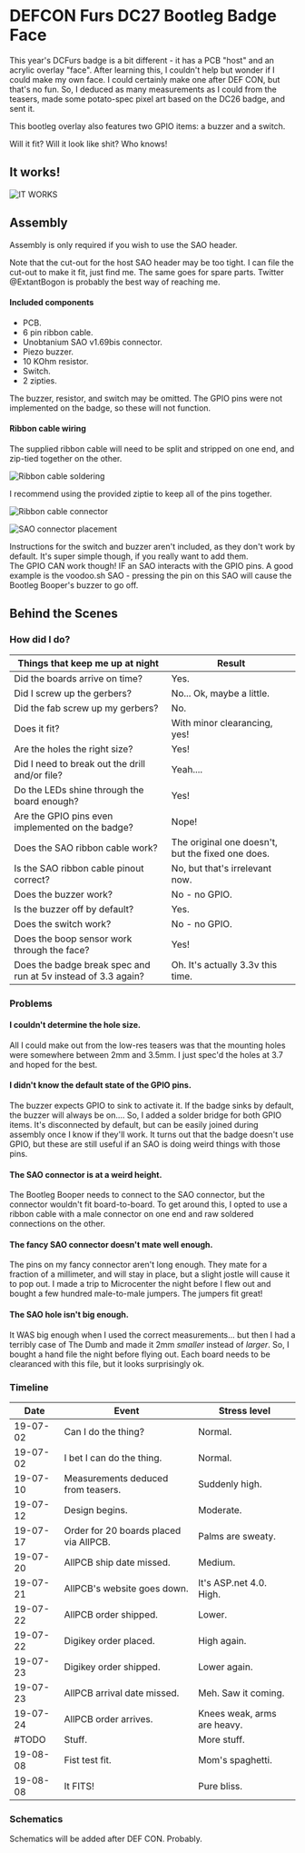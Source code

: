 
# DEFCON Furs DC27 Bootleg Badge Face

This year's DCFurs badge is a bit different - it has a PCB "host" and an acrylic overlay "face".
After learning this, I couldn't help but wonder if I could make my own face. I could certainly make one after DEF CON, but that's no fun.
So, I deduced as many measurements as I could from the teasers, made some potato-spec pixel art based on the DC26 badge, and sent it.

This bootleg overlay also features two GPIO items: a buzzer and a switch.

Will it fit? Will it look like shit? Who knows!

## It works!

![IT WORKS](img/itworks.jpg)


## Assembly

Assembly is only required if you wish to use the SAO header.

Note that the cut-out for the host SAO header may be too tight. I can file the cut-out to make it fit, just find me. The same goes for spare parts. Twitter @ExtantBogon is probably the best way of reaching me.

#### Included components
- PCB.
- 6 pin ribbon cable.
- Unobtanium SAO v1.69bis connector.
- Piezo buzzer.
- 10 KOhm resistor.
- Switch.
- 2 zipties.

The buzzer, resistor, and switch may be omitted. The GPIO pins were not implemented on the badge, so these will not function.

#### Ribbon cable wiring
The supplied ribbon cable will need to be split and stripped on one end, and zip-tied together on the other.  

![Ribbon cable soldering](img/assembly-ribbon-solder.jpg)

I recommend using the provided ziptie to keep all of the pins together.

![Ribbon cable connector](img/assembly-ribbon-connector.jpg)

![SAO connector placement](img/assembly-SAO.jpg)

Instructions for the switch and buzzer aren't included, as they don't work by default. It's super simple though, if you really want to add them.  
The GPIO CAN work though! IF an SAO interacts with the GPIO pins. A good example is the voodoo.sh SAO - pressing the pin on this SAO will cause the Bootleg Booper's buzzer to go off.

## Behind the Scenes

### How did I do?
| Things that keep me up at night | Result |
| ---- | ---- |
| Did the boards arrive on time? | Yes. |
| Did I screw up the gerbers? | No... Ok, maybe a little. |
| Did the fab screw up my gerbers? | No. |
| Does it fit? | With minor clearancing, yes! |
| Are the holes the right size? | Yes! |
| Did I need to break out the drill and/or file? | Yeah.... |
| Do the LEDs shine through the board enough? | Yes! |
| Are the GPIO pins even implemented on the badge? | Nope! |
| Does the SAO ribbon cable work? | The original one doesn't, but the fixed one does. |
| Is the SAO ribbon cable pinout correct? | No, but that's irrelevant now. |
| Does the buzzer work? | No - no GPIO. |
| Is the buzzer off by default? | Yes. |
| Does the switch work? | No - no GPIO. |
| Does the boop sensor work through the face? | Yes! |
| Does the badge break spec and run at 5v instead of 3.3 again? | Oh. It's actually 3.3v this time. |


### Problems

#### I couldn't determine the hole size.
All I could make out from the low-res teasers was that the mounting holes were somewhere between 2mm and 3.5mm. I just spec'd the holes at 3.7 and hoped for the best.

#### I didn't know the default state of the GPIO pins.
The buzzer expects GPIO to sink to activate it. If the badge sinks by default, the buzzer will always be on.... So, I added a solder bridge for both GPIO items. It's disconnected by default, but can be easily joined during assembly once I know if they'll work. It turns out that the badge doesn't use GPIO, but these are still useful if an SAO is doing weird things with those pins.

#### The SAO connector is at a weird height.
The Bootleg Booper needs to connect to the SAO connector, but the connector wouldn't fit board-to-board. To get around this, I opted to use a ribbon cable with a male connector on one end and raw soldered connections on the other.

#### The fancy SAO connector doesn't mate well enough.
The pins on my fancy connector aren't long enough. They mate for a fraction of a millimeter, and will stay in place, but a slight jostle will cause it to pop out. I made a trip to Microcenter the night before I flew out and bought a few hundred male-to-male jumpers. The jumpers fit great!

#### The SAO hole isn't big enough.
It WAS big enough when I used the correct measurements... but then I had a terribly case of The Dumb and made it 2mm *smaller* instead of *larger*. So, I bought a hand file the night before flying out. Each board needs to be clearanced with this file, but it looks surprisingly ok.

### Timeline
| Date | Event | Stress level |
| ---- | ---- | ---- |
| 19-07-02 | Can I do the thing? | Normal. |
| 19-07-02 | I bet I can do the thing. | Normal. |
| 19-07-10 | Measurements deduced from teasers. | Suddenly high. |
| 19-07-12 | Design begins. | Moderate. |
| 19-07-17 | Order for 20 boards placed via AllPCB. | Palms are sweaty. |
| 19-07-20 | AllPCB ship date missed. | Medium. |
| 19-07-21 | AllPCB's website goes down. | It's ASP.net 4.0. High. |
| 19-07-22 | AllPCB order shipped. | Lower. |
| 19-07-22 | Digikey order placed. | High again. |
| 19-07-23 | Digikey order shipped. | Lower again. |
| 19-07-23 | AllPCB arrival date missed. | Meh. Saw it coming. |
| 19-07-24 | AllPCB order arrives. | Knees weak, arms are heavy. |
| #TODO | Stuff. | More stuff. |
| 19-08-08 | Fist test fit. | Mom's spaghetti. |
| 19-08-08 | It FITS! | Pure bliss. |


### Schematics
Schematics will be added after DEF CON. Probably.
